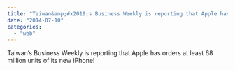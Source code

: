 ```yaml
---
title: "Taiwan&amp;#x2019;s Business Weekly is reporting that Apple has orders at least 68 million..."
date: "2014-07-10"
categories: 
  - "web"
---
```


Taiwan’s Business Weekly is reporting that Apple has orders at least 68 million units of its new iPhone!
